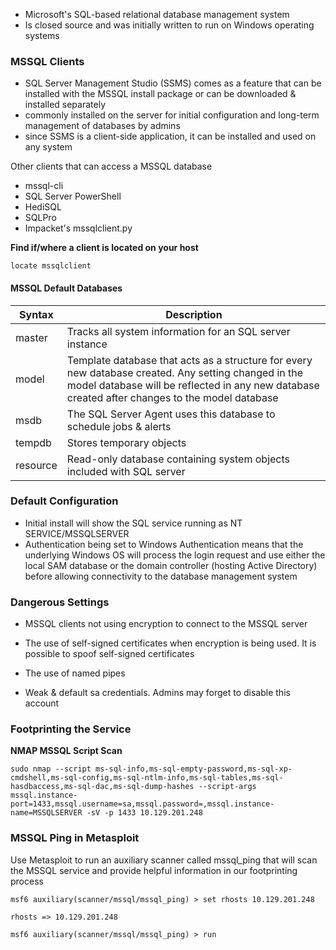 - Microsoft's SQL-based relational database management system
- Is closed source and was initially written to run on Windows operating systems

### MSSQL Clients

- SQL Server Management Studio (SSMS) comes as a feature that can be installed with the MSSQL install package or can be downloaded & installed separately
- commonly installed on the server for initial configuration and long-term management of databases by admins
- since SSMS is a client-side application, it can be installed and used on any system

Other clients that can access a MSSQL database
- mssql-cli	
- SQL Server PowerShell	
- HediSQL	
- SQLPro	
- Impacket's mssqlclient.py

**Find if/where a client is located on your host**
```
locate mssqlclient
```

#### MSSQL Default Databases

| Syntax      | Description |
| ----------- | ----------- |
| master      | Tracks all system information for an SQL server instance       |
| model       | Template database that acts as a structure for every new database created. Any setting changed in the model database will be reflected in any new database created after changes to the model database        |
| msdb        | The SQL Server Agent uses this database to schedule jobs & alerts |
| tempdb      | Stores temporary objects |
| resource    | Read-only database containing system objects included with SQL server       |


### Default Configuration

- Initial install will show the SQL service running as NT SERVICE/MSSQLSERVER 
- Authentication being set to Windows Authentication means that the underlying Windows OS will process the login request and use either the local SAM database or the domain controller (hosting Active Directory) before allowing connectivity to the database management system

### Dangerous Settings

- MSSQL clients not using encryption to connect to the MSSQL server

- The use of self-signed certificates when encryption is being used. It is possible to spoof self-signed certificates

- The use of named pipes

- Weak & default sa credentials. Admins may forget to disable this account


### Footprinting the Service

**NMAP MSSQL Script Scan**
```
sudo nmap --script ms-sql-info,ms-sql-empty-password,ms-sql-xp-cmdshell,ms-sql-config,ms-sql-ntlm-info,ms-sql-tables,ms-sql-hasdbaccess,ms-sql-dac,ms-sql-dump-hashes --script-args mssql.instance-port=1433,mssql.username=sa,mssql.password=,mssql.instance-name=MSSQLSERVER -sV -p 1433 10.129.201.248
```


### MSSQL Ping in Metasploit

Use Metasploit to run an auxiliary scanner called mssql_ping that will scan the MSSQL service and provide helpful information in our footprinting process

```
msf6 auxiliary(scanner/mssql/mssql_ping) > set rhosts 10.129.201.248

rhosts => 10.129.201.248

msf6 auxiliary(scanner/mssql/mssql_ping) > run
```
